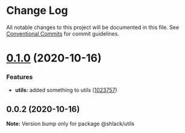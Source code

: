 # Change Log

All notable changes to this project will be documented in this file.
See [Conventional Commits](https://conventionalcommits.org) for commit guidelines.

# [0.1.0](https://github.com/RoystonS/js-ts-monorepos/compare/v0.0.2...v0.1.0) (2020-10-16)


### Features

* **utils:** added something to utils ([1023757](https://github.com/RoystonS/js-ts-monorepos/commit/1023757c5d0208072aed7a2b94b152f40bf0c1c9))





## 0.0.2 (2020-10-16)

**Note:** Version bump only for package @shlack/utils
